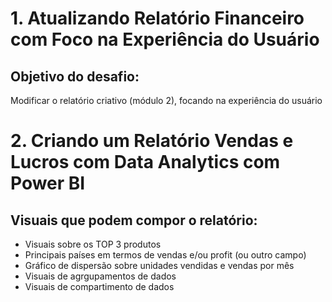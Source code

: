 # 1. Atualizando Relatório Financeiro com Foco na Experiência do Usuário
## Objetivo do desafio:
Modificar o relatório criativo (módulo 2), focando na experiência do usuário

# 2. Criando um Relatório Vendas e Lucros com Data Analytics com Power BI
## Visuais que podem compor o relatório:
- Visuais sobre os TOP 3 produtos
- Principais países em termos de vendas e/ou profit (ou outro campo)
- Gráfico de dispersão sobre unidades vendidas e vendas por mês
- Visuais de agrgupamentos de dados
- Visuais de compartimento de dados
